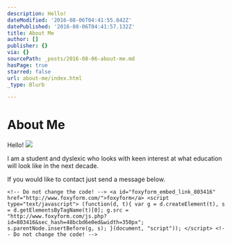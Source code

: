 ```yaml
---
description: Hello!
dateModified: '2016-08-06T04:41:55.842Z'
datePublished: '2016-08-06T04:41:57.132Z'
title: About Me
author: []
publisher: {}
via: {}
sourcePath: _posts/2016-08-06-about-me.md
hasPage: true
starred: false
url: about-me/index.html
_type: Blurb

---
```

# About Me

Hello!
![](https://the-grid-user-content.s3-us-west-2.amazonaws.com/6a208fcc-3168-4a8b-a01a-ae4c851c84ab.jpg)

I am a student and dyslexic who looks with keen interest at what education will look like in the next decade.

If you would like to contact just send a message below.

    <!-- Do not change the code! --> <a id="foxyform_embed_link_803416" href="http://www.foxyform.com/">foxyform</a> <script type="text/javascript"> (function(d, t){ var g = d.createElement(t), s = d.getElementsByTagName(t)[0]; g.src = "http://www.foxyform.com/js.php?id=803416&sec_hash=48bcbd6e0ed&width=350px"; s.parentNode.insertBefore(g, s); }(document, "script")); </script> <!-- Do not change the code! -->